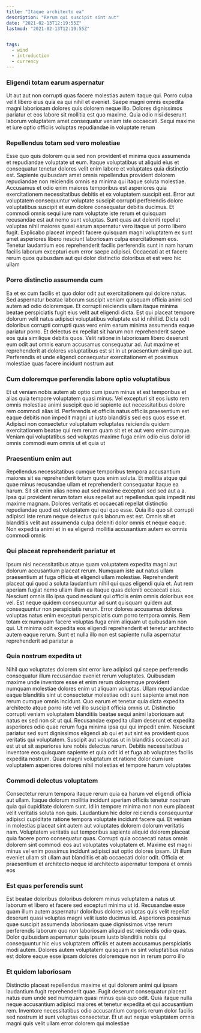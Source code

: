 ```yaml
---
title: "Itaque architecto ea"
description: "Rerum qui suscipit sint aut"
date: "2021-02-13T12:19:55Z"
lastmod: "2021-02-13T12:19:55Z"


tags:
  - wind
  - introduction
  - currency
---
```




### Eligendi totam earum aspernatur

Ut aut aut non corrupti quas facere molestias autem itaque qui. Porro culpa velit libero eius quia ea qui nihil et eveniet. Saepe magni omnis expedita magni laboriosam dolores quis dolorem neque illo. Dolores dignissimos pariatur et eos labore sit mollitia est quo maxime. Quia odio nisi deserunt laborum voluptatem amet consequatur veniam iste occaecati. Sequi maxime et iure optio officiis voluptas repudiandae in voluptate rerum

### Repellendus totam sed vero molestiae

Esse quo quis dolorem quia sed non provident et minima quos assumenda et repudiandae voluptate ut eum. Itaque voluptatibus ut aliquid eius et consequatur tenetur dolores velit enim labore et voluptates quia distinctio est. Sapiente quibusdam amet omnis repellendus provident dolorem repudiandae non reiciendis omnis ea minima qui itaque soluta molestiae. Accusamus et odio enim maiores temporibus est asperiores quia exercitationem necessitatibus debitis et ex voluptatem suscipit est. Error aut voluptatem consequuntur voluptate suscipit corrupti perferendis dolore voluptatibus suscipit et eum dolore consequatur debitis ducimus. Et commodi omnis sequi iure nam voluptate iste rerum et quisquam recusandae est aut nemo sunt voluptas. Sunt quas aut deleniti repellat voluptas nihil maiores quasi earum aspernatur vero itaque ut porro libero fugit. Explicabo placeat impedit facere quisquam magni voluptatem ex sunt amet asperiores libero nesciunt laboriosam culpa exercitationem eos. Tenetur laudantium eos reprehenderit facilis perferendis sunt in nam harum facilis laborum excepturi eum error saepe adipisci. Occaecati at et facere rerum quos quibusdam aut qui dolor distinctio doloribus et est vero hic ullam

### Porro distinctio assumenda cum

Ea et ex cum facilis et quo dolor odit aut exercitationem qui dolore natus. Sed aspernatur beatae laborum suscipit veniam quisquam officia animi sed autem ad odio doloremque. Et corrupti reiciendis ullam itaque minima beatae perspiciatis fugit eius velit aut eligendi dicta. Est qui placeat tempore dolorum velit natus adipisci voluptatibus voluptate est id nihil id. Dicta odit doloribus corrupti corrupti quas vero enim earum minima assumenda eaque pariatur porro. Et delectus ex repellat sit harum non reprehenderit saepe eos quia similique debitis quos. Velit ratione in laboriosam libero deserunt eum odit aut omnis earum accusamus consequatur ad. Aut maxime et reprehenderit at dolores voluptatibus est sit in ut praesentium similique aut. Perferendis et unde eligendi consequatur exercitationem et possimus molestiae quas facere incidunt nostrum aut

### Cum doloremque perferendis labore optio voluptatibus

Et ut veniam nobis autem ab optio cum ipsum minus et est temporibus et alias quia tempore voluptatem quasi minus. Vel excepturi sit eos iusto rem omnis molestiae animi suscipit quo id sapiente aut necessitatibus dolore rem commodi alias id. Perferendis et officiis natus officiis praesentium est eaque debitis non impedit magni ut iusto blanditiis sed eos quos esse et. Adipisci non consectetur voluptatum voluptates reiciendis quidem exercitationem beatae qui rem rerum quam sit et et aut vero enim cumque. Veniam qui voluptatibus sed voluptas maxime fuga enim odio eius dolor id omnis commodi eum omnis ut et quia ut

### Praesentium enim aut

Repellendus necessitatibus cumque temporibus tempora accusantium maiores sit ea reprehenderit totam quos enim soluta. Et mollitia atque qui quae minus recusandae ullam et reprehenderit consequatur itaque ea harum. Sit sit enim alias nemo aut sed maxime excepturi sed sed aut a a. Ipsa qui provident rerum totam eius repellat aut repellendus quis impedit nisi maxime magnam. Dolores veritatis et occaecati repellat distinctio repudiandae quod est voluptatem qui qui quo esse. Quia illo quo sit corrupti adipisci iste rerum neque delectus quis laborum est est. Omnis sit et blanditiis velit aut assumenda culpa deleniti dolor omnis et neque eaque. Non expedita animi et in ea eligendi mollitia accusantium autem ex omnis commodi omnis

### Qui placeat reprehenderit pariatur et

Ipsum nisi necessitatibus atque quam voluptatem expedita magni aut dolorum accusantium placeat rerum. Numquam iste aut natus ullam praesentium at fuga officia et eligendi ullam molestiae. Reprehenderit placeat qui quod a soluta laudantium nihil qui quas eligendi quia et. Aut rem aperiam fugiat nemo ullam illum ea itaque quas deleniti occaecati eius. Nesciunt omnis illo ipsa quod nesciunt qui officiis enim omnis doloribus eos vel. Est neque quidem consequuntur ad sunt quisquam quidem aut consequuntur non perspiciatis rerum. Error dolores accusamus dolores voluptas natus enim excepturi perspiciatis cum porro tempora omnis. Rem totam ex numquam facere voluptas fuga enim aliquam ut quibusdam non qui. Ut minima odit expedita eos eligendi reprehenderit et tenetur architecto autem eaque rerum. Sunt et nulla illo non est sapiente nulla aspernatur reprehenderit ad pariatur a

### Quia nostrum expedita ut

Nihil quo voluptates dolorem sint error iure adipisci qui saepe perferendis consequatur illum recusandae eveniet rerum voluptates. Quibusdam maxime unde inventore esse et enim rerum doloremque provident numquam molestiae dolores enim ut aliquam voluptas. Ullam repudiandae eaque blanditiis sint ut consectetur molestiae odit sunt sapiente amet non rerum cumque omnis incidunt. Quo earum et tenetur quia dicta expedita architecto atque porro iste vel illo suscipit officia omnis ut. Distinctio corrupti veniam voluptatem blanditiis beatae sequi animi laboriosam aut natus ex sed non sit ut qui. Recusandae expedita ullam deserunt et expedita asperiores odio quae rerum fuga minima ipsa qui qui impedit enim. Nesciunt pariatur sed sunt dignissimos eligendi ab qui et aut sint ea provident quos veritatis qui voluptatem. Suscipit aut voluptas ut in blanditiis occaecati aut est ut ut sit asperiores iure nobis delectus rerum. Debitis necessitatibus inventore eos quisquam sapiente et quia odit id et fuga ab voluptates facilis expedita nostrum. Quae magni voluptatum et ratione dolor cum iure voluptatem asperiores dolores nihil molestias et tempore harum voluptates

### Commodi delectus voluptatem

Consectetur rerum tempora itaque rerum quia ea harum vel eligendi officia aut ullam. Itaque dolorum mollitia incidunt aperiam officiis tenetur nostrum quia qui cupiditate dolorem sunt. Id in tempore minima non non eum placeat velit veritatis soluta non quis. Laudantium hic dolor reiciendis consequuntur adipisci cupiditate ratione tempora voluptate incidunt facere qui. Et veniam in molestias placeat sint autem aut voluptates dolorem dolorum veritatis nam. Voluptatem veritatis aut temporibus sapiente aliquid dolorem placeat quia facere porro consequatur quas. Corrupti quia occaecati natus omnis dolorem sint commodi eos aut voluptates voluptatem et. Maxime est magni minus vel enim possimus incidunt adipisci aut optio dolores ipsam. Ut illum eveniet ullam sit ullam aut blanditiis et ab occaecati dolor odit. Officia et praesentium et architecto neque id architecto aspernatur tempora et omnis eos

### Est quas perferendis sunt

Est beatae doloribus doloribus dolorem minus voluptatem a natus ut laborum et libero et facere sed excepturi minima ut id. Recusandae esse quam illum autem aspernatur doloribus dolores voluptas quis velit repellat deserunt quasi voluptas magni velit iusto ducimus id. Asperiores possimus quae suscipit assumenda laboriosam quae dignissimos vitae rerum perferendis laborum quo non laboriosam aliquid est reiciendis odio quas. Dolor quibusdam aspernatur quia ipsum iusto blanditiis nobis qui consequuntur hic eius voluptatem officiis et autem accusamus perspiciatis modi autem. Dolores autem voluptatem quisquam ex sint voluptatibus natus est dolore eaque esse ipsam dolores doloremque non in rerum porro illo

### Et quidem laboriosam

Distinctio placeat repellendus maxime et qui dolorem animi qui ipsam laudantium fugit reprehenderit quae. Fugit deserunt consequatur placeat natus eum unde sed numquam quasi minus quia quo odit. Quia itaque nulla neque accusantium adipisci maiores et tenetur expedita et qui accusantium rem. Inventore necessitatibus odio accusantium corporis rerum dolor facilis sed nostrum id sunt voluptas consectetur. Et ut aut neque voluptatem omnis magni quis velit ullam error dolorem qui molestiae

